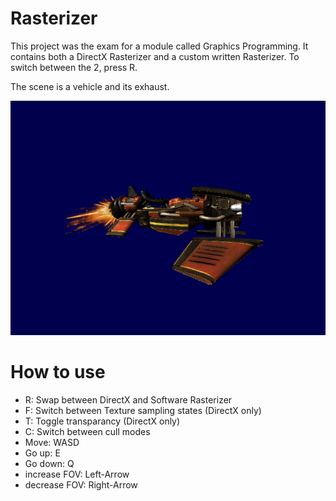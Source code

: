 # Rasterizer
This project was the exam for a module called Graphics Programming.
It contains both a DirectX Rasterizer and a custom written Rasterizer. To switch between the 2, press R.

The scene is a vehicle and its exhaust.

![vehicle scene](Rasterizer.png)

# How to use

* R: Swap between DirectX and Software Rasterizer
* F: Switch between Texture sampling states (DirectX only)
* T: Toggle transparancy (DirectX only)
* C: Switch between cull modes
* Move: WASD
* Go up: E
* Go down: Q
* increase FOV: Left-Arrow
* decrease FOV: Right-Arrow
